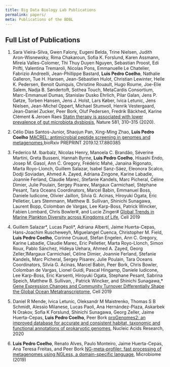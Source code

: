 ```yaml
---
title: Big Data Biology Lab Publications
permalink: papers/
meta: Publications of the BDBL
---
```


## Full List of Publications

1. Sara Vieira-Silva, Gwen Falony, Eugeni Belda, Trine Nielsen, Judith Aron-Wisnewsky, Rima Chakaroun, Sofia K. Forslund, Karen Assmann, Mireia Valles-Colomer, Thi Thuy Duyen Nguyen, Sebastian Proost, Edi Prifti, Valentina Tremaroli, Nicolas Pons, Emmanuelle Le Chatelier, Fabrizio Andreelli, Jean-Phillippe Bastard, **Luis Pedro Coelho**, Nathalie Galleron, Tue H. Hansen, Jean-Sébastien Hulot, Christian Lewinter, Helle K. Pedersen, Benoit Quinquis, Christine Rouault, Hugo Roume, Joe-Elie Salem, Nadja B. Søndertoft, Sothea Touch, MetaCardis Consortium, Marc-Emmanuel Dumas, Stanislav Dusko Ehrlich, Pilar Galan, Jens P. Gøtze, Torben Hansen, Jens J. Holst, Lars Køber, Ivica Letunic, Jens Nielsen, Jean-Michel Oppert, Michael Stumvoll, Henrik Vestergaard, Jean-Daniel Zucker, Peer Bork, Oluf Pedersen, Fredrik Bäckhed, Karine Clément & Jeroen Raes [Statin therapy is associated with lower prevalence of gut microbiota dysbiosis](https://doi.org/10.1038/s41586-020-2269-x), Nature 581, 310–315 (2020). 

2. Célio Dias Santos-Junior, Shaojun Pan, Xing-Ming Zhao, **Luis Pedro Coelho** [MACREL: antimicrobial peptide screening in genomes and metagenomes](https://doi.org/10.1101/2019.12.17.880385),bioRxiv PREPRINT 2019.12.17.880385

3. Federico M. Ibarbalz, Nicolas Henry, Manoela C. Brandão, Séverine Martini, Greta Busseni, Hannah Byrne, **Luis Pedro Coelho**, Hisashi Endo, Josep M. Gasol, Ann C. Gregory, Frédéric Mahé, Janaina Rigonato, Marta Royo-Llonch, Guillem Salazar, Isabel Sanz-Sáez, Eleonora Scalco, Dodji Soviadan, Ahmed A. Zayed, Adriana Zingone, Karine Labadie, Joannie Ferland, Claudie Marec, Stefanie Kandels, Marc Picheral, Céline Dimier, Julie Poulain, Sergey Pisarev, Margaux Carmichael, Stéphane Pesant, Tara Oceans Coordinators, Marcel Babin, Emmanuel Boss, Daniele Iudicone, Olivier Jaillon, Silvia G. Acinas, Hiroyuki Ogata, Eric Pelletier, Lars Stemmann, Matthew B. Sullivan, Shinichi Sunagawa, Laurent Bopp, Colomban de Vargas, Lee Karp-Boss, Patrick Wincker, Fabien Lombard, Chris Bowler#, and Lucie Zinger# [Global Trends in Marine Plankton Diversity across Kingdoms of Life](https://www.cell.com/cell/fulltext/S0092-8674(19)31124-9), Cell 2019

4. Guillem Salazar*, Lucas Paoli*, Adriana Alberti, Jaime Huerta-Cepas, Hans-Joachim Ruscheweyh, Miguelangel Cuenca, Christopher M. Field, **Luis Pedro Coelho**, Corinne Cruaud, Stefan Engelen, Ann C. Gregory, Karine Labadie, Claudie Marec, Eric Pelletier, Marta Royo-Llonch, Simon Roux, Pablo Sánchez, Hideya Uehara, Ahmed A. Zayed, Georg Zeller,1Margaux Carmichael, Céline Dimier, Joannie Ferland, Stefanie Kandels, Marc Picheral, Sergey Pisarev, Julie Poulain, Tara Oceans Coordinators, Silvia G. Acinas, Marcel Babin, Peer Bork, Chris Bowler, Colomban de Vargas, Lionel Guidi, Pascal Hingamp, Daniele Iudicone, Lee Karp-Boss, Eric Karsenti, Hiroyuki Ogata, Stephane Pesant, Sabrina Speich, Matthew B. Sullivan, , Patrick Wincker, and Shinichi Sunagawa,* [Gene Expression Changes and Community Turnover Differentially Shape the Global Ocean Metatranscriptome](https://www.cell.com/cell/fulltext/S0092-8674(19)31164-X), Cell 2019

5. Daniel R Mende, Ivica Letunic, Oleksandr M Maistrenko, Thomas S B Schmidt, Alessio Milanese, Lucas Paoli, Ana Hernández-Plaza, Askarbek N Orakov, Sofia K Forslund, Shinichi Sunagawa, Georg Zeller, Jaime Huerta-Cepas, **Luis Pedro Coelho**, Peer Bork [proGenomes2: an improved database for accurate and consistent habitat, taxonomic and functional annotations of prokaryotic genomes](https://doi.org/10.1093/nar/gkz1002), Nucleic Acids Research, 2020

6. **Luis Pedro Coelho**, Renato Alves, Paulo Monteiro, Jaime Huerta-Cepas, Ana Teresa Freitas, and Peer Bork [NG-meta-profiler: fast processing of metagenomes using NGLess, a domain-specific language](https://doi.org/10.1186/s40168-019-0684-8), Microbiome (2019)

